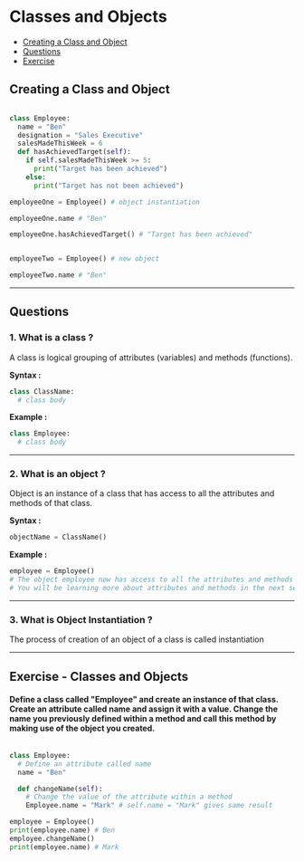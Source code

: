 # Classes and Objects

- [Creating a Class and Object](#creating-class-and-object)
- [Questions](#questions)
- [Exercise](#exercise)

## Creating a Class and Object <a id="creating-class-and-object"></a>

```py

class Employee:
  name = "Ben"
  designation = "Sales Executive"
  salesMadeThisWeek = 6
  def hasAchievedTarget(self):
    if self.salesMadeThisWeek >= 5:
      print("Target has been achieved")
    else:
      print("Target has not been achieved")

employeeOne = Employee() # object instantiation

employeeOne.name # "Ben"

employeeOne.hasAchievedTarget() # "Target has been achieved"


employeeTwo = Employee() # new object

employeeTwo.name # "Ben"
```

---

## Questions <a id="questions"></a>

### 1. What is a class ?

A class is logical grouping of attributes (variables) and methods (functions).

**Syntax :**

```py
class ClassName:
  # class body
```

**Example :**

```py
class Employee:
  # class body
```

---

### 2. What is an object ?

Object is an instance of a class that has access to all the attributes and methods of that class.

**Syntax :**

```py
objectName = ClassName()
```

**Example :**

```py
employee = Employee()
# The object employee now has access to all the attributes and methods of the class Employee.
# You will be learning more about attributes and methods in the next section.
```

---

### 3. What is Object Instantiation ?

The process of creation of an object of a class is called instantiation

---

## Exercise - Classes and Objects <a id="exercise"></a>

#### Define a class called "Employee" and create an instance of that class. Create an attribute called name and assign it with a value. Change the name you previously defined within a method and call this method by making use of the object you created.

```py

class Employee:
  # Define an attribute called name
  name = "Ben"

  def changeName(self):
    # Change the value of the attribute within a method
    Employee.name = "Mark" # self.name = "Mark" gives same result

employee = Employee()
print(employee.name) # Ben
employee.changeName()
print(employee.name) # Mark

```
